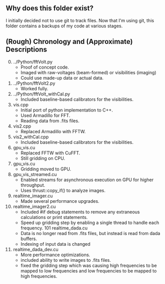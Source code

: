## Why does this folder exist?
I initially decided not to use git to track files. Now that I'm using git, this folder contains a backups of my code at various stages.

## (Rough) Chronology and (Approximate) Descriptions
0. ../Python/fftVolt.py 
    * Proof of concept code. 
    * Imaged with raw-voltages (beam-formed) or visibilities (imaging)
    *  Could use made-up data or actual data.
1. ../Python/fftVolt2.py
    * Worked fully.
2. ../Python/fftVolt_withCal.py
    * Included baseline-based calibrators for the visibilities.
3. vis.cpp
    * Initial port of python implementation to C++.
    * Used Armadillo for FFT. 
    * Reading data from .fits files.
4. vis2.cpp
    * Replaced Armadillo with FFTW.
5. vis2_withCal.cpp
    * Included baseline-based calibrators for the visibilities.
6. gpu_vis.cu
    * Replaced FFTW with CuFFT. 
    * Still gridding on CPU.
7. gpu_vis.cu
    * Gridding moved to GPU.
8. gpu_vis_streamed.cu
    * Enabled streams for asynchronous execution on GPU for higher throughput. 
    * Uses thrust::copy_if() to analyze images.
9. realtime_imager.cu
    * Made several performance upgrades.
10. realtime_imager2.cu
    * Included #if debug statements to remove any extraneous calculations or print statements. 
    * Speed up gridding step by enabling a single thread to handle each frequency.
101 realtime_dada.cu
    * Data is no longer read from .fits files, but instead is read from dada buffers. 
    * Indexing of input data is changed
12. realtime_dada_dev.cu
    * More performance optimizations.
    * included ability to write images to .fits files.
    * fixed the gridding step which was causing high frequencies to be mapped to low frequencies and low frequencies to be mapped to high frequencies.
  
